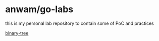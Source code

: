 # anwam/go-labs

this is my personal lab repository to contain some of PoC and practices

[binary-tree](https://github.com/anwam/go-labs/tree/main/binary-tree)
